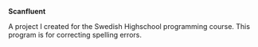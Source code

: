**Scanfluent**

A project I created for the Swedish Highschool programming course. This program is for correcting spelling errors.
